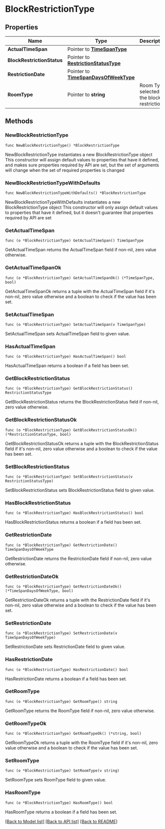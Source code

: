 # BlockRestrictionType

## Properties

Name | Type | Description | Notes
------------ | ------------- | ------------- | -------------
**ActualTimeSpan** | Pointer to [**TimeSpanType**](TimeSpanType.md) |  | [optional] 
**BlockRestrictionStatus** | Pointer to [**RestrictionStatusType**](RestrictionStatusType.md) |  | [optional] 
**RestrictionDate** | Pointer to [**TimeSpanDaysOfWeekType**](TimeSpanDaysOfWeekType.md) |  | [optional] 
**RoomType** | Pointer to **string** | Room Type selected for the block restriction. | [optional] 

## Methods

### NewBlockRestrictionType

`func NewBlockRestrictionType() *BlockRestrictionType`

NewBlockRestrictionType instantiates a new BlockRestrictionType object
This constructor will assign default values to properties that have it defined,
and makes sure properties required by API are set, but the set of arguments
will change when the set of required properties is changed

### NewBlockRestrictionTypeWithDefaults

`func NewBlockRestrictionTypeWithDefaults() *BlockRestrictionType`

NewBlockRestrictionTypeWithDefaults instantiates a new BlockRestrictionType object
This constructor will only assign default values to properties that have it defined,
but it doesn't guarantee that properties required by API are set

### GetActualTimeSpan

`func (o *BlockRestrictionType) GetActualTimeSpan() TimeSpanType`

GetActualTimeSpan returns the ActualTimeSpan field if non-nil, zero value otherwise.

### GetActualTimeSpanOk

`func (o *BlockRestrictionType) GetActualTimeSpanOk() (*TimeSpanType, bool)`

GetActualTimeSpanOk returns a tuple with the ActualTimeSpan field if it's non-nil, zero value otherwise
and a boolean to check if the value has been set.

### SetActualTimeSpan

`func (o *BlockRestrictionType) SetActualTimeSpan(v TimeSpanType)`

SetActualTimeSpan sets ActualTimeSpan field to given value.

### HasActualTimeSpan

`func (o *BlockRestrictionType) HasActualTimeSpan() bool`

HasActualTimeSpan returns a boolean if a field has been set.

### GetBlockRestrictionStatus

`func (o *BlockRestrictionType) GetBlockRestrictionStatus() RestrictionStatusType`

GetBlockRestrictionStatus returns the BlockRestrictionStatus field if non-nil, zero value otherwise.

### GetBlockRestrictionStatusOk

`func (o *BlockRestrictionType) GetBlockRestrictionStatusOk() (*RestrictionStatusType, bool)`

GetBlockRestrictionStatusOk returns a tuple with the BlockRestrictionStatus field if it's non-nil, zero value otherwise
and a boolean to check if the value has been set.

### SetBlockRestrictionStatus

`func (o *BlockRestrictionType) SetBlockRestrictionStatus(v RestrictionStatusType)`

SetBlockRestrictionStatus sets BlockRestrictionStatus field to given value.

### HasBlockRestrictionStatus

`func (o *BlockRestrictionType) HasBlockRestrictionStatus() bool`

HasBlockRestrictionStatus returns a boolean if a field has been set.

### GetRestrictionDate

`func (o *BlockRestrictionType) GetRestrictionDate() TimeSpanDaysOfWeekType`

GetRestrictionDate returns the RestrictionDate field if non-nil, zero value otherwise.

### GetRestrictionDateOk

`func (o *BlockRestrictionType) GetRestrictionDateOk() (*TimeSpanDaysOfWeekType, bool)`

GetRestrictionDateOk returns a tuple with the RestrictionDate field if it's non-nil, zero value otherwise
and a boolean to check if the value has been set.

### SetRestrictionDate

`func (o *BlockRestrictionType) SetRestrictionDate(v TimeSpanDaysOfWeekType)`

SetRestrictionDate sets RestrictionDate field to given value.

### HasRestrictionDate

`func (o *BlockRestrictionType) HasRestrictionDate() bool`

HasRestrictionDate returns a boolean if a field has been set.

### GetRoomType

`func (o *BlockRestrictionType) GetRoomType() string`

GetRoomType returns the RoomType field if non-nil, zero value otherwise.

### GetRoomTypeOk

`func (o *BlockRestrictionType) GetRoomTypeOk() (*string, bool)`

GetRoomTypeOk returns a tuple with the RoomType field if it's non-nil, zero value otherwise
and a boolean to check if the value has been set.

### SetRoomType

`func (o *BlockRestrictionType) SetRoomType(v string)`

SetRoomType sets RoomType field to given value.

### HasRoomType

`func (o *BlockRestrictionType) HasRoomType() bool`

HasRoomType returns a boolean if a field has been set.


[[Back to Model list]](../README.md#documentation-for-models) [[Back to API list]](../README.md#documentation-for-api-endpoints) [[Back to README]](../README.md)


